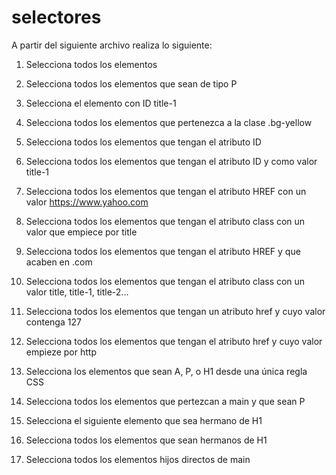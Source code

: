 # selectores
A partir del siguiente archivo realiza lo siguiente:
1. Selecciona todos los elementos

2. Selecciona todos los elementos que sean de tipo P
 
3. Selecciona el elemento con ID title-1

4. Selecciona todos los elementos que pertenezca a la clase .bg-yellow

5. Selecciona todos los elementos que tengan el atributo ID

6. Selecciona todos los elementos que tengan el atributo ID y como valor title-1

7. Selecciona todos los elementos que tengan el atributo HREF con un valor https://www.yahoo.com

8. Selecciona todos los elementos que tengan el atributo class con un valor que empiece por title

9.  Selecciona todos los elementos que tengan el atributo HREF y que acaben en .com

10. Selecciona todos los elementos que tengan el atributo class con un valor title, title-1, title-2...

11. Selecciona todos los elementos que tengan un atributo href y cuyo valor contenga 127
 
12. Selecciona todos los elementos que tengan el atributo href y cuyo valor empieze por http
 
13. Selecciona los elementos que sean A, P, o H1 desde una única regla CSS

14. Selecciona todos los elementos que pertezcan a main y que sean P

15. Selecciona el siguiente elemento que sea hermano de H1

16. Selecciona todos los elementos que sean hermanos de H1
    
17. Selecciona todos los elementos hijos directos de main